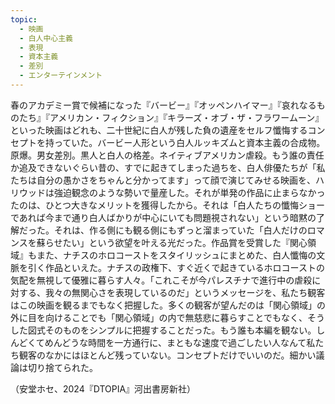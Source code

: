 ```yaml
---
topic:
  - 映画
  - 白人中心主義
  - 表現
  - 資本主義
  - 差別
  - エンターテインメント
---
```

春のアカデミー賞で候補になった『バービー』『オッペンハイマー』『哀れなるものたち』『アメリカン・フィクション』『キラーズ・オブ・ザ・フラワームーン』といった映画はどれも、二十世紀に白人が残した負の遺産をセルフ懺悔するコンセプトを持っていた。バービー人形という白人ルッキズムと資本主義の合成物。原爆。男女差別。黒人と白人の格差。ネイティブアメリカン虐殺。もう誰の責任か追及できないぐらい昔の、すでに起きてしまった過ちを、白人俳優たちが「私たちは自分の愚かさをちゃんと分かってます」って顔で演じてみせる映画を、ハリウッドは強迫観念のような勢いで量産した。それが単発の作品に止まらなかったのは、ひとつ大きなメリットを獲得したから。それは「白人たちの懺悔ショーであれば今まで通り白人ばかりが中心にいても問題視されない」という暗黙の了解だった。それは、作る側にも観る側にもずっと溜まっていた「白人だけのロマンスを蘇らせたい」という欲望を叶える光だった。作品賞を受賞した『関心領域』もまた、ナチスのホロコーストをスタイリッシュにまとめた、白人懺悔の文脈を引く作品といえた。ナチスの政権下、すぐ近くで起きているホロコーストの気配を無視して優雅に暮らす人々。「これこそが今パレスチナで進行中の虐殺に対する、我々の無関心さを表現しているのだ」というメッセージを、私たち観客はこの映画を観るまでもなく把握した。多くの観客が望んだのは「関心領域」の外に目を向けることでも「関心領域」の内で無慈悲に暮らすことでもなく、そうした図式そのものをシンプルに把握することだった。もう誰も本編を観ない。しんどくてめんどうな時間を一方通行に、まともな速度で過ごしたい人なんて私たち観客のなかにはほとんど残っていない。コンセプトだけでいいのだ。細かい議論は切り捨てられた。

（安堂ホセ、2024『DTOPIA』河出書房新社）